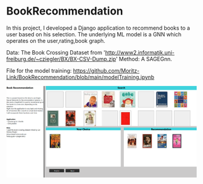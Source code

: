 # BookRecommendation

In this project, I developed a Django application to recommend books to a user based on his selection. The underlying ML model is a GNN which operates on the user,rating,book graph.

Data: The Book Crossing Dataset from 'http://www2.informatik.uni-freiburg.de/~cziegler/BX/BX-CSV-Dump.zip'
Method: A SAGEGnn.

File for the model training: https://github.com/Moritz-Link/BookRecommendation/blob/main/modelTraining.ipynb

![alt text](https://github.com/Moritz-Link/BookRecommendation/blob/main/AppImage.png?raw=true) 
